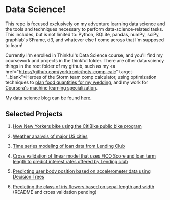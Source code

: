 # Data Science! #

This repo is focused exclusively on my adventure learning data science and the tools and techniques necessary to perform data-science-related tasks. This includes, but is not limited to: Python, SQLite, pandas, numPy, sciPy, graphlab's SFrame, d3, and whatever else I come across that I'm supposed to learn!

Currently I'm enrolled in Thinkful's Data Science course, and you'll find my coursework and projects in the thinkful folder. There are other data sciency things in the root folder of my github, such as my <a href="https://github.com/yorktronic/hots-comp-calc" target-"_blank">Heroes of the Storm team comp calculator</a>, using optimization techniques to <a href="https://github.com/yorktronic/wedding" target="_blank">plan food quantities for my wedding</a>, and my work for <a href="https://github.com/yorktronic/coursera-ml-foundations">Coursera's machine learning specialization</a>.

My data science blog can be found <a href="http://yorktronic.io" target="_blank">here.</a>

## Selected Projects ##

1. <a href="https://github.com/yorktronic/data_science/tree/master/thinkful/Unit3/nyc-biking">How New Yorkers bike using the CitiBike public bike program</a>

2. <a href="https://github.com/yorktronic/data_science/tree/master/thinkful/Unit3/weather">Weather analysis of major US cities</a>

3. <a href="https://github.com/yorktronic/data_science/tree/master/thinkful/Unit2/time_series_analysis">Time series modeling of loan data from Lending Club</a>

4. <a href="https://github.com/yorktronic/data_science/tree/master/thinkful/Unit4/cv"> Cross validation of linear model that uses FICO Score and loan term length to predict interest rates offered by Lending club</a>

5. <a href="https://github.com/yorktronic/data_science/tree/master/thinkful/Unit4/decision-trees">Predicting user body position based on accelerometer data using Decision Trees</a>

6. <a href="https://github.com/yorktronic/data_science/tree/master/thinkful/Unit4/k-nearest-neighbors">Predicting the class of iris flowers based on sepal length and width</a> (README and cross validation pending)